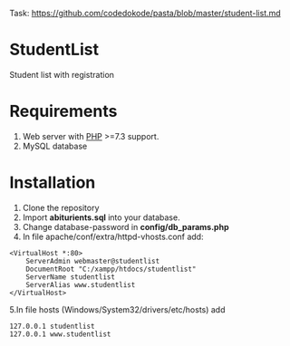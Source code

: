 Task: https://github.com/codedokode/pasta/blob/master/student-list.md
# StudentList
Student list with registration

# Requirements
1. Web server with [PHP](https://secure.php.net/) >=7.3 support.
2. MySQL database

# Installation
1. Clone the repository
2. Import **abiturients.sql** into your database.
3. Change database-password in **config/db_params.php**
4. In file apache/conf/extra/httpd-vhosts.conf add:
```
<VirtualHost *:80>
    ServerAdmin webmaster@studentlist
    DocumentRoot "C:/xampp/htdocs/studentlist"
    ServerName studentlist
    ServerAlias www.studentlist
</VirtualHost>
```
5.In file hosts (Windows/System32/drivers/etc/hosts) add
```
127.0.0.1 studentlist
127.0.0.1 www.studentlist
```
